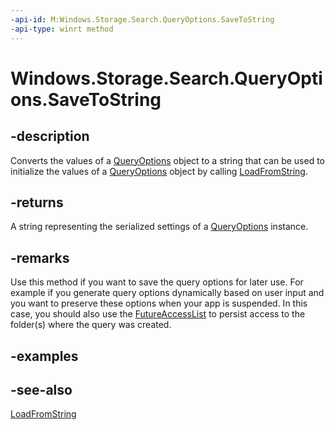 ```yaml
---
-api-id: M:Windows.Storage.Search.QueryOptions.SaveToString
-api-type: winrt method
---
```


<!-- Method syntax
public string SaveToString()
-->

# Windows.Storage.Search.QueryOptions.SaveToString

## -description
Converts the values of a [QueryOptions](queryoptions.md) object to a string that can be used to initialize the values of a [QueryOptions](queryoptions.md) object by calling [LoadFromString](queryoptions_loadfromstring_1308493691.md).

## -returns
A string representing the serialized settings of a [QueryOptions](queryoptions.md) instance.

## -remarks
Use this method if you want to save the query options for later use. For example if you generate query options dynamically based on user input and you want to preserve these options when your app is suspended. In this case, you should also use the [FutureAccessList](../windows.storage.accesscache/storageapplicationpermissions_futureaccesslist.md) to persist access to the folder(s) where the query was created.

## -examples

## -see-also
[LoadFromString](queryoptions_loadfromstring.md)